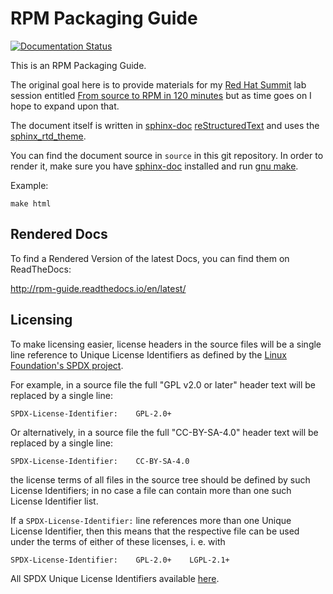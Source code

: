 # RPM Packaging Guide
[![Documentation
Status](https://readthedocs.org/projects/rpm-guide/badge/?version=latest)](http://rpm-guide.readthedocs.io/en/latest/?badge=latest)

This is an RPM Packaging Guide.

The original goal here is to provide materials for my
[Red Hat Summit](https://www.redhat.com/en/summit) lab session entitled
[From source to RPM in 120
minutes](https://rh2016.smarteventscloud.com/connect/sessionDetail.ww?SESSION_ID=44520&tclass=popup)
but as time goes on I hope to expand upon that.

The document itself is written in
[sphinx-doc](http://www.sphinx-doc.org/en/stable/)
[reStructuredText](http://www.sphinx-doc.org/en/stable/rest.html) and uses the
[sphinx_rtd_theme](https://github.com/snide/sphinx_rtd_theme).

You can find the document source in `source` in this git repository. In order
to render it, make sure you have
[sphinx-doc](http://www.sphinx-doc.org/en/stable/) installed and run [gnu
make](http://www.gnu.org/software/make/).

Example:

    make html

## Rendered Docs

To find a Rendered Version of the latest Docs, you can find them on ReadTheDocs:

http://rpm-guide.readthedocs.io/en/latest/


## Licensing

To make licensing easier, license headers in the source files will be
a single line reference to Unique License Identifiers as defined by
the [Linux Foundation's SPDX project](http://spdx.org/).

For example, in a source file the full "GPL v2.0 or later" header text will be
replaced by a single line:

    SPDX-License-Identifier:    GPL-2.0+

Or alternatively, in a source file the full "CC-BY-SA-4.0" header text will be
replaced by a single line:

    SPDX-License-Identifier:    CC-BY-SA-4.0

the license terms of all files in the source tree should be defined
by such License Identifiers; in no case a file can contain more than
one such License Identifier list.

If a `SPDX-License-Identifier:` line references more than one Unique
License Identifier, then this means that the respective file can be
used under the terms of either of these licenses, i. e. with

    SPDX-License-Identifier:    GPL-2.0+    LGPL-2.1+

All SPDX Unique License Identifiers available [here](http://spdx.org/licenses/).
